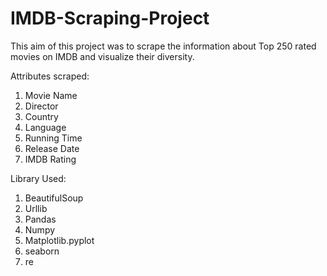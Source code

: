 # IMDB-Scraping-Project
This aim of this project was to scrape the information about Top 250 rated movies on IMDB and visualize their diversity.

Attributes scraped:
1. Movie Name
2. Director
3. Country
4. Language
5. Running Time
6. Release Date
8. IMDB Rating

Library Used:
1. BeautifulSoup
2. Urllib
3. Pandas
4. Numpy
5. Matplotlib.pyplot
6. seaborn
8. re
